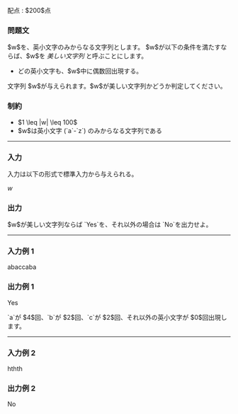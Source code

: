 
<div>

<span>

<span>

<p>
配点 : $200$点
</p>

<div>

<section>

### **問題文**

<p>
$w$を、英小文字のみからなる文字列とします。
$w$が以下の条件を満たすならば、$w$を
<em>
美しい文字列
</em>
と呼ぶことにします。
</p>

<ul>

<li>
どの英小文字も、$w$中に偶数回出現する。
</li>

</ul>

<p>
文字列 $w$が与えられます。$w$が美しい文字列かどうか判定してください。
</p>

</section>

</div>

<div>

<section>

### **制約**

<ul>

<li>
$1 \leq |w| \leq 100$
</li>

<li>
$w$は英小文字 (`a`-`z`) のみからなる文字列である
</li>

</ul>

</section>

</div>

---

<div>

<div>

<section>

### **入力**

<p>
入力は以下の形式で標準入力から与えられる。
</p>

<div>

$w$
</div>

</section>

</div>

<div>

<section>

### **出力**

<p>
$w$が美しい文字列ならば `Yes`を、それ以外の場合は `No`を出力せよ。
</p>

</section>

</div>

</div>

---

<div>

<section>

### **入力例 1**

<div>

abaccaba

</div>

</section>

</div>

<div>

<section>

### **出力例 1**

<div>

Yes

</div>

<p>
`a`が $4$回、`b`が $2$回、`c`が $2$回、それ以外の英小文字が $0$回出現します。
</p>

</section>

</div>

---

<div>

<section>

### **入力例 2**

<div>

hthth

</div>

</section>

</div>

<div>

<section>

### **出力例 2**

<div>

No

</div>

</section>

</div>

</span>

</span>

</div>
